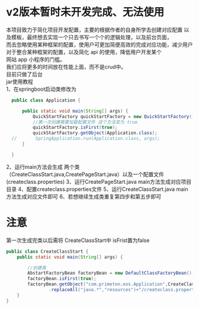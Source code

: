 # v2版本暂时未开发完成、无法使用    
本项目致力于简化项目开发配置，主要的根据作者的自身所学去创建对应配置 以及模板，最终想去实现一个只去书写一个个的逻辑处理，以及前台页面，    
而去忽略使用某种框架的配置，使用户可更加简便高效的完成对应功能，减少用户对于整合某种框架的配置，以及简化 api 的使用，降低用户开发某个   
网站 app 小程序的门槛。    
我们应将更多的时间放在性能上面，而不是crud中。   
目前只做了后台     
jar使用教程   
1、在springboot启动类修改为   
```java
  public class Application {

      public static void main(String[] args) {
          QuickStartFactory quickStartFactory = new QuickStartFactory();
          //第一次创建需要加载配置文件 这个方法变为 true
          quickStartFactory.isFirst(true);
          quickStartFactory.getObject(Application.class);
  //       SpringApplication.run(Application.class, args);
      }

  }
```
2、运行main方法会生成 两个类（CreateClassStart.java,CreatePageStart.java）以及一个配置文件(createclass.properties)
3、运行CreatePageStart.java main方法生成对应项目目录
4、配置createclass.properties文件
5、运行CreateClassStart.java main方法生成对应文件即可
6、若想继续生成类重复第四步和第五步即可
# 注意
第一次生成完类以后需将 CreateClassStart中 isFrist置为false
```java
public class CreateClassStart {
    public static void main(String[] args) {

        //创建类
        AbstartFactoryBean factoryBean = new DefaultClassFactoryBean();
        factoryBean.isFirst(true);
        factoryBean.getObject("com.primeton.eos.Application",CreateClassStart.class.getClassLoader().getResource("").getPath()
                .replaceAll("java.*","resources")+"/createclass.properties");
    }
}
```
